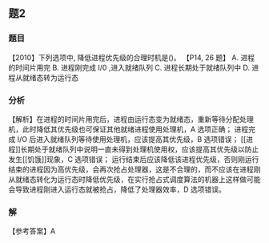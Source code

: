 ## 题2
### 题目
【2010】下列选项中, 降低进程优先级的合理时机是()。 【P14, 26 题】
A. 进程的时间片用完 
B. 进程刚完成 $\mathrm{I}/0$ ,进入就绪队列
C. 进程长期处于就绪队列中 
D. 进程从就绪态转为运行态
### 分析
【解析】在进程的时间片用完后，进程由运行态变为就绪态，重新等待分配处理机，此时降低其优先级也可保证其他就绪进程使用处理机，A 选项正确；
进程完成 I/O 后进入就绪队列等待使用处理机，应该提高其优先级，B 选项错误；
[[进程]]长期处于就绪队列中说明一直未得到处理机使用权，应该提高其优先级以防止发生[[饥饿]]现象，C 选项错误；
运行结束后应该降低该进程优先级，否则刚运行结束的进程因为高优先级，会再次抢占处理器，这是不合理的，而不应该在进程刚从就绪态转化为运行态时降低优先级，在实行抢占式调度算法的机器上这样做可能会导致进程刚进入运行态就被抢占，降低了处理器效率，D 选项错误。
### 解
【参考答案】A